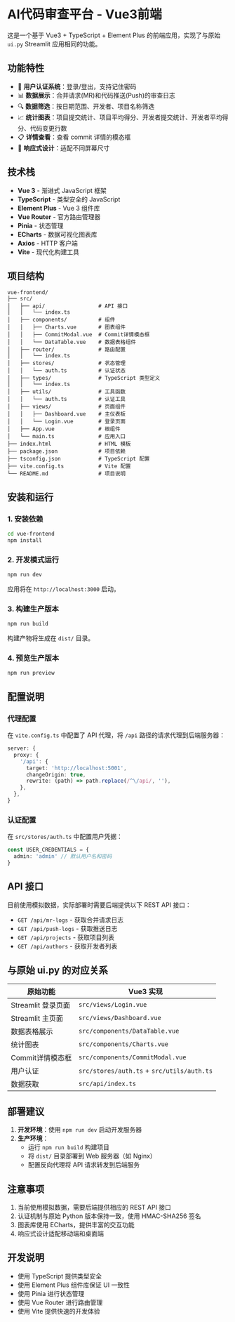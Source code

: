 # AI代码审查平台 - Vue3前端

这是一个基于 Vue3 + TypeScript + Element Plus 的前端应用，实现了与原始 `ui.py` Streamlit 应用相同的功能。

## 功能特性

- 🔐 **用户认证系统**：登录/登出，支持记住密码
- 📊 **数据展示**：合并请求(MR)和代码推送(Push)的审查日志
- 🔍 **数据筛选**：按日期范围、开发者、项目名称筛选
- 📈 **统计图表**：项目提交统计、项目平均得分、开发者提交统计、开发者平均得分、代码变更行数
- 📋 **详情查看**：查看 commit 详情的模态框
- 📱 **响应式设计**：适配不同屏幕尺寸

## 技术栈

- **Vue 3** - 渐进式 JavaScript 框架
- **TypeScript** - 类型安全的 JavaScript
- **Element Plus** - Vue 3 组件库
- **Vue Router** - 官方路由管理器
- **Pinia** - 状态管理
- **ECharts** - 数据可视化图表库
- **Axios** - HTTP 客户端
- **Vite** - 现代化构建工具

## 项目结构

```
vue-frontend/
├── src/
│   ├── api/                 # API 接口
│   │   └── index.ts
│   ├── components/          # 组件
│   │   ├── Charts.vue       # 图表组件
│   │   ├── CommitModal.vue  # Commit详情模态框
│   │   └── DataTable.vue    # 数据表格组件
│   ├── router/              # 路由配置
│   │   └── index.ts
│   ├── stores/              # 状态管理
│   │   └── auth.ts          # 认证状态
│   ├── types/               # TypeScript 类型定义
│   │   └── index.ts
│   ├── utils/               # 工具函数
│   │   └── auth.ts          # 认证工具
│   ├── views/               # 页面组件
│   │   ├── Dashboard.vue    # 主仪表板
│   │   └── Login.vue        # 登录页面
│   ├── App.vue              # 根组件
│   └── main.ts              # 应用入口
├── index.html               # HTML 模板
├── package.json             # 项目依赖
├── tsconfig.json            # TypeScript 配置
├── vite.config.ts           # Vite 配置
└── README.md                # 项目说明
```

## 安装和运行

### 1. 安装依赖

```bash
cd vue-frontend
npm install
```

### 2. 开发模式运行

```bash
npm run dev
```

应用将在 `http://localhost:3000` 启动。

### 3. 构建生产版本

```bash
npm run build
```

构建产物将生成在 `dist/` 目录。

### 4. 预览生产版本

```bash
npm run preview
```

## 配置说明

### 代理配置

在 `vite.config.ts` 中配置了 API 代理，将 `/api` 路径的请求代理到后端服务器：

```typescript
server: {
  proxy: {
    '/api': {
      target: 'http://localhost:5001',
      changeOrigin: true,
      rewrite: (path) => path.replace(/^\/api/, ''),
    },
  },
}
```

### 认证配置

在 `src/stores/auth.ts` 中配置用户凭据：

```typescript
const USER_CREDENTIALS = {
  admin: 'admin' // 默认用户名和密码
}
```

## API 接口

目前使用模拟数据，实际部署时需要后端提供以下 REST API 接口：

- `GET /api/mr-logs` - 获取合并请求日志
- `GET /api/push-logs` - 获取推送日志
- `GET /api/projects` - 获取项目列表
- `GET /api/authors` - 获取开发者列表

## 与原始 ui.py 的对应关系

| 原始功能 | Vue3 实现 |
|---------|-----------|
| Streamlit 登录页面 | `src/views/Login.vue` |
| Streamlit 主页面 | `src/views/Dashboard.vue` |
| 数据表格展示 | `src/components/DataTable.vue` |
| 统计图表 | `src/components/Charts.vue` |
| Commit详情模态框 | `src/components/CommitModal.vue` |
| 用户认证 | `src/stores/auth.ts` + `src/utils/auth.ts` |
| 数据获取 | `src/api/index.ts` |

## 部署建议

1. **开发环境**：使用 `npm run dev` 启动开发服务器
2. **生产环境**：
   - 运行 `npm run build` 构建项目
   - 将 `dist/` 目录部署到 Web 服务器（如 Nginx）
   - 配置反向代理将 API 请求转发到后端服务

## 注意事项

1. 当前使用模拟数据，需要后端提供相应的 REST API 接口
2. 认证机制与原始 Python 版本保持一致，使用 HMAC-SHA256 签名
3. 图表库使用 ECharts，提供丰富的交互功能
4. 响应式设计适配移动端和桌面端

## 开发说明

- 使用 TypeScript 提供类型安全
- 使用 Element Plus 组件库保证 UI 一致性
- 使用 Pinia 进行状态管理
- 使用 Vue Router 进行路由管理
- 使用 Vite 提供快速的开发体验
